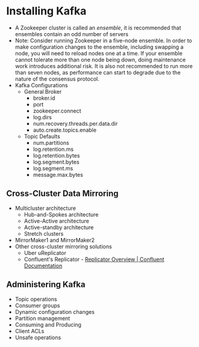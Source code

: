 # Installing Kafka

- A Zookeeper cluster is called an *ensemble*, it is recommended that ensembles contain an odd number of servers
- Note: Consider running Zookeeper in a five-node ensemble. In order to make configuration changes to the ensemble, including swapping a node, you will need to reload nodes one at a time. If your ensemble cannot tolerate more than one node being down, doing maintenance work introduces additional risk. It is also not recommended to run more than seven nodes, as performance can start to degrade due to the nature of the consensus protocol.
- Kafka Configurations
    - General Broker
        - broker.id
        - port
        - zookeeper.connect
        - log.dirs
        - num.recovery.threads.per.data.dir
        - auto.create.topics.enable
    - Topic Defaults
        - num.partitions
        - log.retention.ms
        - log.retention.bytes
        - log.segment.bytes
        - log.segment.ms
        - message.max.bytes

## Cross-Cluster Data Mirroring

- Multicluster architecture
    - Hub-and-Spokes architecture
    - Active-Active architecture
    - Active-standby architecture
    - Stretch clusters
- MirrorMaker1 and MirrorMaker2
- Other cross-cluster mirroring solutions
    - Uber uReplicator
    - Confluent's Replicator - [Replicator Overview | Confluent Documentation](https://docs.confluent.io/platform/current/multi-dc-deployments/replicator/index.html)

## Administering Kafka

- Topic operations
- Consumer groups
- Dynamic configuration changes
- Partition management
- Consuming and Producing
- Client ACLs
- Unsafe operations
